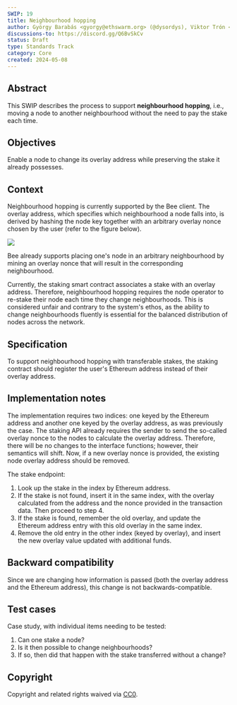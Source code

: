 ```yaml
---
SWIP: 19
title: Neighbourhood hopping
author: György Barabás <gyorgy@ethswarm.org> (@dysordys), Viktor Trón <viktor@ethswarm.org> (@zelig)
discussions-to: https://discord.gg/Q6BvSkCv
status: Draft
type: Standards Track   
category: Core
created: 2024-05-08
---
```



## Abstract

This SWIP describes the process to support **neighbourhood hopping**, i.e., moving a node to another neighbourhood without the need to pay the stake each time.

## Objectives

Enable a node to change its overlay address while preserving the stake it already possesses.


## Context


Neighbourhood hopping is currently supported by the Bee client. The overlay address, which specifies which neighbourhood a node falls into, is derived by hashing the node key together with an arbitrary overlay nonce chosen by the user (refer to the figure below). 

![](assets/swip-19/overlay-definition.png)

Bee already supports placing one's node in an arbitrary neighbourhood by mining an overlay nonce that will result in the corresponding neighbourhood.

Currently, the staking smart contract associates a stake with an overlay address. Therefore, neighbourhood hopping requires the node operator to re-stake their node each time they change neighbourhoods. This is considered unfair and contrary to the system's ethos, as the ability to change neighbourhoods fluently is essential for the balanced distribution of nodes across the network.


## Specification

To support neighbourhood hopping with transferable stakes, the staking contract should register the user's Ethereum address instead of their overlay address.


## Implementation notes

The implementation requires two indices: one keyed by the Ethereum address and another one keyed by the overlay address, as was previously the case. The staking API already requires the sender to send the so-called overlay nonce to the nodes to calculate the overlay address. Therefore, there will be no changes to the interface functions; however, their semantics will shift. Now, if a new overlay nonce is provided, the existing node overlay address should be removed.

The stake endpoint:
1. Look up the stake in the index by Ethereum address.
2. If the stake is not found, insert it in the same index, with the overlay calculated from the address and the nonce provided in the transaction data. Then proceed to step 4.
3. If the stake is found, remember the old overlay, and update the Ethereum address entry with this old overlay in the same index.
4. Remove the old entry in the other index (keyed by overlay), and insert the new overlay value updated with additional funds.


## Backward compatibility

Since we are changing how information is passed (both the overlay address and the Ethereum address), this change is not backwards-compatible.


## Test cases

Case study, with individual items needing to be tested:
1. Can one stake a node?
2. Is it then possible to change neighbourhoods?
3. If so, then did that happen with the stake transferred without a change?


## Copyright

Copyright and related rights waived via [CC0](https://creativecommons.org/publicdomain/zero/1.0/).
